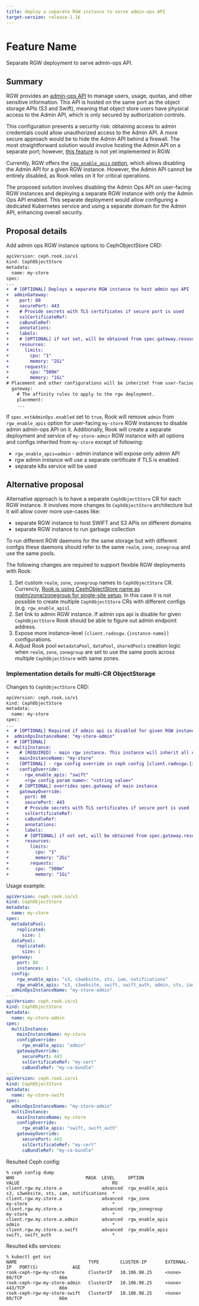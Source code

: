 ```yaml
---
title: deploy a separate RGW instance to serve admin-ops API
target-version: release-1.16
---
```


# Feature Name
Separate RGW deployment to serve admin-ops API.

## Summary

RGW provides an [admin-ops API](https://docs.ceph.com/en/latest/radosgw/adminops/) to manage users, usage, quotas, and other sensitive information. This API is hosted on the same port as the object storage APIs (S3 and Swift), meaning that object store users have physical access to the Admin API, which is only secured by authorization controls.

This configuration presents a security risk: obtaining access to admin credentials could allow unauthorized access to the Admin API. A more secure approach would be to hide the Admin API behind a firewall. The most straightforward solution would involve hosting the Admin API on a separate port; however, [this feature](https://tracker.ceph.com/issues/68484) is not yet implemented in RGW.

Currently, RGW offers the [`rgw_enable_apis` option](https://docs.ceph.com/en/reef/radosgw/config-ref/#confval-rgw_enable_apis), which allows disabling the Admin API for a given RGW instance. However, the Admin API cannot be entirely disabled, as Rook relies on it for critical operations.

The proposed solution involves disabling the Admin Ops API on user-facing RGW instances and deploying a separate RGW instance with only the Admin Ops API enabled. This separate deployment would allow configuring a dedicated Kubernetes service and using a separate domain for the Admin API, enhancing overall security.

## Proposal details

Add admin ops RGW instance options to CephObjectStore CRD:

```diff yaml
apiVersion: ceph.rook.io/v1
kind: CephObjectStore
metadata:
  name: my-store
spec:
...
+  # [OPTIONAL] Deploys a separate RGW instance to host admin ops API
+  adminGateway:
+    port: 80
+    securePort: 443
+    # Provide secrets with TLS certificates if secure port is used
+    sslCertificateRef:
+    caBundleRef:
+    annotations:
+    labels:
+    # [OPTIONAL] if not set, will be obtained from spec.gateway.resources
+    resources:
+      limits:
+        cpu: "1"
+        memory: "2Gi"
+      requests:
+        cpu: "500m"
+        memory: "1Gi"
# Placement and other configurations will be inheritet from user-facing RGW instance
  gateway:
    # The affinity rules to apply to the rgw deployment.
    placement:
    ...
```

If `spec.extAdminOps.enabled` set to `true`, Rook will remove `admin` from `rgw_enable_apis` option for user-facing `my-store` RGW instances to disable admin admin-ops API on it.
Additionally, Rook will create a separate deployment and service of `my-store-admin` RGW instance with all options and configs inherited from `my-store` except of following:
- `rgw_enable_apis=admin` - admin instance will expose only admin API
- rgw admin instance will use a separate certificate if TLS is enabled.
- separate k8s service will be used

## Alternative proposal

Alternative approach is to have a separate `CephObjectStore` CR for each RGW instance. It involves more changes to `CephObjectStore` architecture but it will allow cover more use-cases like:
- separate RGW instance to host SWIFT and S3 APIs on different domains
- separate RGW instance to run garbage collection

To run different RGW daemons for the same storage but with different confgis these daemons should refer to the same `realm`, `zone`, `zonegroup` and use the same pools.

The following changes are required to support flexible RGW deployments with Rook:
1. Set custom `realm`, `zone`, `zonegroup` names to `CephObjectStore` CR. Currencly, [Rook is using CephObjectStore name as realm/zone/zonegroup for single-site setup](https://github.com/rook/rook/blob/master/pkg/operator/ceph/object/controller.go#L510-L513). In this case it is not possible to create multiple `CephObjectStore` CRs with different configs (e.g. `rgw_enable_apis`).
2. Set link to admin RGW instance. If admin ops api is disable for given `CephObjectStore` Rook should be able to figure out admin endpoint address.
3. Expose more instance-level `[client.radosgw.{instance-name}]` configurations.
4. Adjust Rook pool `metadataPool`, `dataPool`, `sharedPools` creation logic when `realm`, `zone`, `zonegroup` are set to use the same pools across multiple `CephObjectStore` with same zones.

### Implementation details for multi-CR ObjectStorage

Changes to `CephObjectStore` CRD:

```diff yaml
apiVersion: ceph.rook.io/v1
kind: CephObjectStore
metadata:
  name: my-store
spec:
...
+  # [OPTIONAL] Required if admin api is disabled for given RGW instance and served by diffrent CephObjectStore
+  adminOpsInstanceName: "my-store-admin"
+  # [OPTIONAL] 
+  multiInstance:
+    # [REQUIRED] - main rgw instance. This instance will inherit all configs and pools from it
+    mainInstanceName: "my-store"
+    [OPTIONAL] - rgw config override in ceph config [client.radosgw.{instance-name}]
+    configOverride:
+      rgw_enable_apis: "swift" 
+      <rgw config param name>: "<string value>" 
+    # [OPTIONAL] overrides spec.gateway of main instance
+    gatewayOverride:
+      port: 80
+      securePort: 443
+      # Provide secrets with TLS certificates if secure port is used
+      sslCertificateRef:
+      caBundleRef:
+      annotations:
+      labels:
+      # [OPTIONAL] if not set, will be obtained from spec.gateway.resources
+      resources:
+        limits:
+          cpu: "1"
+          memory: "2Gi"
+        requests:
+          cpu: "500m"
+          memory: "1Gi"
```

Usage example:

```yaml
apiVersion: ceph.rook.io/v1
kind: CephObjectStore
metadata:
  name: my-store
spec:
  metadataPool:
    replicated:
      size: 1
  dataPool:
    replicated:
      size: 1
  gateway:
    port: 80
    instances: 1
  config:
    rgw_enable_apis: "s3, s3website, sts, iam, notifications" 
    rgw_enable_apis: "s3, s3website, swift, swift_auth, admin, sts, iam, notifications" 
  adminOpsInstanceName: "my-store-admin"
---
apiVersion: ceph.rook.io/v1
kind: CephObjectStore
metadata:
  name: my-store-admin
spec:
  multiInstance:
    mainInstanceName: my-store
    configOverride:
      rgw_enable_apis: "admin" 
    gatewayOverride:
      securePort: 443
      sslCertificateRef: "my-cert"
      caBundleRef: "my-ca-bundle"
---
apiVersion: ceph.rook.io/v1
kind: CephObjectStore
metadata:
  name: my-store-swift
spec:
  adminOpsInstanceName: "my-store-admin"
  multiInstance:
    mainInstanceName: my-store
    configOverride:
      rgw_enable_apis: "swift, swift_auth" 
    gatewayOverride:
      securePort: 443
      sslCertificateRef: "my-cert"
      caBundleRef: "my-ca-bundle"
```

Resulted Ceph config:

```shell
% ceph config dump
WHO                           MASK  LEVEL     OPTION                    VALUE                                   RO
client.rgw.my.store.a               advanced  rgw_enable_apis           s3, s3website, sts, iam, notifications  *
client.rgw.my.store.a               advanced  rgw_zone                  my-store                                *
client.rgw.my.store.a               advanced  rgw_zonegroup             my-store                                *
client.rgw.my.store.a.admin         advanced  rgw_enable_apis           admin                                   *
client.rgw.my.store.a.swift         advanced  rgw_enable_apis           swift, swift_auth                       *
```

Resulted k8s services:

```shell
% kubectl get svc
NAME                           TYPE        CLUSTER-IP       EXTERNAL-IP   PORT(S)             AGE
rook-ceph-rgw-my-store         ClusterIP   10.106.98.25     <none>        80/TCP              66m
rook-ceph-rgw-my-store-admin   ClusterIP   10.106.98.25     <none>        443/TCP             66m
rook-ceph-rgw-my-store-swift   ClusterIP   10.106.98.25     <none>        80/TCP              66m
```
